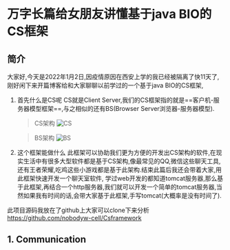 # 万字长篇给女朋友讲懂基于java BIO的CS框架

## 简介
大家好,今天是2022年1月2日,因疫情原因在西安上学的我已经被隔离了快11天了,刚好闲下来开篇博客给和大家聊聊以前学过的一个基于java BIO的CS框架,

1. 首先什么是CS呢
   CS就是Client Server,我们的CS框架指的就是==客户机-服务器模型框架==,与之相似的还有BS(Browser Server浏览器-服务器模型).
   > CS架构
   ![CS](https://github.com/nobody-cell/Csframework/pic/2022-01-02-15-27-33.png)
   
    > BS架构
    ![BS](https://github.com/nobody-cell/Csframework/pic/2022-01-02-15-31-34.png)
2. 这个框架能做什么
   此框架可以协助我们更为方便的开发出CS架构的软件,在现实生活中有很多大型软件都是基于CS架构,像最常见的QQ,微信这些聊天工具,还有王者荣耀,吃鸡这些小游戏都是基于此架构.结束此篇后我还会带着大家,用此框架快速开发一个聊天室软件,
   学过web开发的都知道tomcat服务器,那么基于此框架,再结合一个http服务器,我们就可以开发一个简单的tomcat服务器,当然如果我有时间的话,会带大家基于此框架,手写tomcat(大概率是没有时间了).

此项目源码我放在了github上大家可以clone下来分析 https://github.com/nobodyw-cell/Csframework

## 1. Communication

